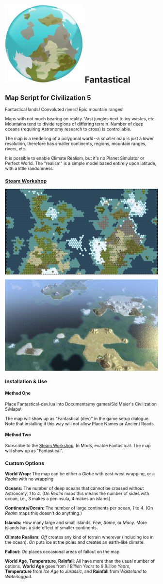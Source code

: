 # ![icon](fantastical_icon256.png) Fantastical
## Map Script for Civilization 5

Fantastical lands! Convoluted rivers! Epic mountain ranges!

Maps with not much bearing on reality. Vast jungles next to icy wastes, etc. Mountains tend to divide regions of differing terrain. Number of deep oceans (requiring Astronomy research to cross) is controllable.

The map is a rendering of a polygonal world--a smaller map is just a lower resolution, therefore has smaller continents, regions, mountain ranges, rivers, etc.

It is possible to enable Climate Realism, but it's no Planet Simulator or Perfect World. The "realism" is a simple model based entirely upon latitude, with a little randomness.

### [Steam Workshop](http://steamcommunity.com/sharedfiles/filedetails/?id=310024314)

![example map in World Builder](fantastical-worldbuilder.jpg)

![example map in game](fantastical-ingame.jpg)

### Installation & Use

#### Method One

Place Fantastical-dev.lua into Documents\my games\Sid Meier's Civilization 5\Maps\

The map will show up as "Fantastical (dev)" in the game setup dialogue. Note that installing it this way will not allow Place Names or Ancient Roads.

#### Method Two

Subscribe to the [Steam Workshop](http://steamcommunity.com/sharedfiles/filedetails/?id=310024314). In Mods, enable Fantastical. The map will show up as "Fantastical".

### Custom Options

**World Wrap:** The map can be either a *Globe* with east-west wrapping, or a *Realm* with no wrapping

**Oceans:** The number of deep oceans that cannot be crossed without Astronomy, *1* to *4*. (On *Realm* maps this means the number of sides with ocean, i.e., 3 makes a peninsula, 4 makes an island.)

**Continents/Ocean:** The number of large continents per ocean, *1* to *4*. (On *Realm* maps this doesn't do anything.)

**Islands:** How many large and small islands. *Few*, *Some*, or *Many*. More islands has a side effect of smaller continents.

**Climate Realism:** *Off* creates any kind of terrain wherever (including ice in the ocean). *On* puts ice at the poles and creates an earth-like climate.

**Fallout:** *On* places occasional areas of fallout on the map.

**World Age**, **Temperature**, **Rainfall**: All have more than the usual number of options. **World Age** goes from *1 Billion Years* to *6 Billion Years*, **Temperature** from *Ice Age* to *Jurassic*, and **Rainfall** from *Wasteland* to *Waterlogged*.